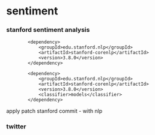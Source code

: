 # sentiment

### stanford sentiment analysis
```
		<dependency>
			<groupId>edu.stanford.nlp</groupId>
			<artifactId>stanford-corenlp</artifactId>
			<version>3.8.0</version>
		</dependency>

		<dependency>
			<groupId>edu.stanford.nlp</groupId>
			<artifactId>stanford-corenlp</artifactId>
			<version>3.8.0</version>
			<classifier>models</classifier>
		</dependency>
```
apply patch stanford
commit - with nlp
### twitter
